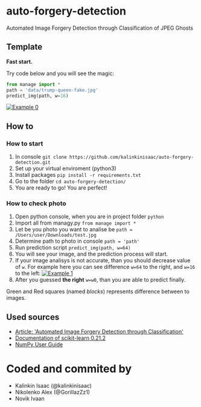 # auto-forgery-detection
Automated Image Forgery Detection through Classification of JPEG Ghosts

## Template

**Fast start.**

Try code below and you will see the magic:
```python
from manage import *
path = 'data/trump-queen-fake.jpg'
predict_img(path, w=16)
```
[![Example 0](https://a.radikal.ru/a22/1906/83/44d48d4a82a3.png "Example 0")](https://a.radikal.ru/a22/1906/83/44d48d4a82a3.png "Example 0")

## How to

### How to start

1. In console `git clone https://github.com/kalinkinisaac/auto-forgery-detection.git`
2. Set up your virtual enviroment (python3)
3. Install packages `pip install -r requirements.txt`
4. Go to the folder `cd auto-forgery-detection/`
5. You are ready to go! You are perfect!

### How to check photo

1. Open python console, when you are in project folder `python`
2. Import all from managy.py `from manage import *`
3. Let be you photo you want to analise be `path = /Users/user/Downloads/test.jpg`
4. Determine path to photo in console `path = 'path'`
5. Run prediction script `predict_img(path, w=64)`
6. You will see your image, and the prediction process will start.
7. If your image analisys is not accurate, than you should decrease value of `w`. 
For example here you can see difference `w=64` to the right, and `w=16` to the left:
[![Example 1](https://a.radikal.ru/a10/1906/40/1718c4fde245.png "Example 1")](https://a.radikal.ru/a10/1906/40/1718c4fde245.png "Example 1")
8. After you guessed **the right** `w=w0`, than you are able to predict finally.

Green and Red squares (named *blocks*) represents difference between to images.

## Used sources

- [Article: 'Automated Image Forgery Detection through Classification'](http://www5.informatik.uni-erlangen.de/Forschung/Publikationen/2012/Zach12-AIF.pdf "Automated Image Forgery Detection through Classification")
- [Documentation of scikit-learn 0.21.2](https://scikit-learn.org/stable/documentation.html "Documentation of scikit-learn 0.21.2")
- [NumPy User Guide](https://docs.scipy.org/doc/numpy/user/index.html#user "NumPy User Guide")


# Coded and commited by

- Kalinkin Isaac (@kalinkinisaac)
- Nikolenko Alex (@GorillazZz1)
- Novik Ivaan
